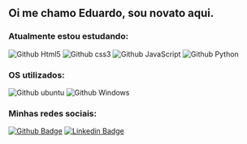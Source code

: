 ## Oi me chamo Eduardo, sou novato aqui.


### Atualmente estou estudando:

![Github Html5](https://img.shields.io/badge/HTML5-E34F26?style=for-the-badge&logo=html5&logoColor=white)
![Github css3](https://img.shields.io/badge/CSS3-1572B6?style=for-the-badge&logo=css3&logoColor=white)
![Github JavaScript](https://img.shields.io/badge/JavaScript-F7DF1E?style=for-the-badge&logo=javascript&logoColor=black)
![Github Python](https://img.shields.io/badge/Python-14354C?style=for-the-badge&logo=python&logoColor=white)

### OS utilizados:

![Github ubuntu](https://img.shields.io/badge/Ubuntu-E95420?style=for-the-badge&logo=ubuntu&logoColor=white)
![Github Windows](https://img.shields.io/badge/Windows-017AD7?style=for-the-badge&logo=windows&logoColor=white)


### Minhas redes sociais:
[![Github Badge](https://img.shields.io/badge/GitHub-100000?style=for-the-badge&logo=github&logoColor=white&link=link_do_seu_perfil)](https://github.com/duduomena)
[![Linkedin Badge](https://img.shields.io/badge/LinkedIn-0077B5?style=for-the-badge&logo=linkedin&logoColor=white&link=link_do_seu_perfil)](https://www.linkedin.com/in/eduardocortez-omena)
